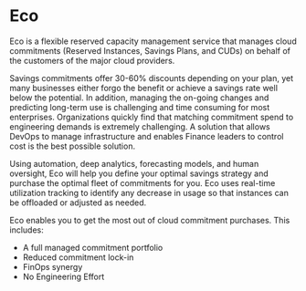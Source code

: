 # Eco

Eco is a flexible reserved capacity management service that manages cloud commitments (Reserved Instances, Savings Plans, and CUDs) on behalf of the customers of the major cloud providers. 

Savings commitments offer 30-60% discounts depending on your plan, yet many businesses either forgo the benefit or achieve a savings rate well below the potential. In addition, managing the on-going changes and predicting long-term use is challenging and time consuming for most enterprises. Organizations quickly find that matching commitment spend to engineering demands is extremely challenging. A solution that allows DevOps to manage infrastructure and enables Finance leaders to control cost is the best possible solution. 

Using automation, deep analytics, forecasting models, and human oversight, Eco will help you define your optimal savings strategy and purchase the optimal fleet of commitments for you. Eco uses real-time utilization tracking to identify any decrease in usage so that instances can be offloaded or adjusted as needed. 

Eco enables you to get the most out of cloud commitment purchases. This includes: 

* A full managed commitment portfolio 
* Reduced commitment lock-in 
* FinOps synergy 
* No Engineering Effort 
